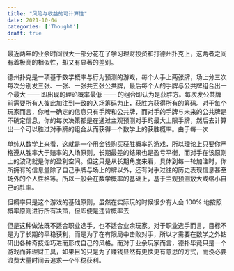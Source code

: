 ```yaml
---
title: "风险与收益的可计算性"
date: 2021-10-04
categories: ['Thought']
draft: true
---
```


最近两年的业余时间很大一部分花在了学习理财投资和打德州扑克上，这两者之间有着极高的相似性，却又有显著的差别。

德州扑克是一项基于数学概率与行为预测的游戏，每个人手上两张牌，场上分三次每次分别发三张、一张、一张共五张公共牌，最后每个人的手牌与公共牌组合出一个最大 —— 即出现的理论概率最低 —— 的组合即认为是获胜方。每次发公共牌前需要所有人彼此加注到一致的入场筹码为止，获胜方获得所有的筹码。对于每个玩家而言，你唯一确定的信息只有手牌和公共牌，而对手的手牌与未来的公共牌是不确定信息，你的每次决策都是在通过主观预测对手的最大上限手牌，然后去计算出一个可以胜过对手牌的组合从而获得一个数学上的获胜概率。由于每一次

单纯从数学上来看，这就是一个用金钱购买获胜概率的游戏，所以理论上只要你严格遵从胜率大于赔率的入场原则，长期最差的结果也是盈亏平衡，而对手在该原则上的波动就是你的盈利空间。但这只是从长期角度来看，具体到每一轮加注时，你所拥有的信息量除了自己手牌与场上的牌以外，还有对手过往的历史表现信息甚至场外的个人性格等。所以一般会在数学概率的基础上，基于主观预测放大或缩小自己的胜率。

但概率只是这个游戏的基础原则，虽然在实际玩的时候很少有人会 100% 地按照概率原则进行所有决策，但即便是违背概率去

但是这种做法既不适合职业选手，也不适合业余玩家。对于职业选手而言，目标不是为了长期的平稳获利，而是为了在有限局中击败对手，所以才需要在数学之外钻研出各种奇技淫巧进而形成自己的风格。而对于业余玩家而言，德扑毕竟只是一个游戏而非理财工具，如果目的只是为了赚钱显然有更快更有意思的方式，而没必要浪费大量时间去追求一个平稳获利。
